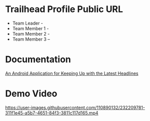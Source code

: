 # Trailhead Profile Public URL
 
   <ul>
      <li>Team Leader - </li>
      <li>Team Member 1 - </li>
      <li>Team Member 2 - </li>
      <li>Team Member 3 – </li>
  </ul>
  
# Documentation
[An Android Application for Keeping Up with the Latest Headlines](https://github.com/S-Boopathi/Keeping-Up-with-the-Latest-Headlines/files/11239166/An.Android.Application.for.Keeping.Up.with.the.Latest.Headlines.docx)


# Demo Video

https://user-images.githubusercontent.com/110890132/232209781-311f1e45-a5b7-4651-84f3-3811c117d165.mp4


